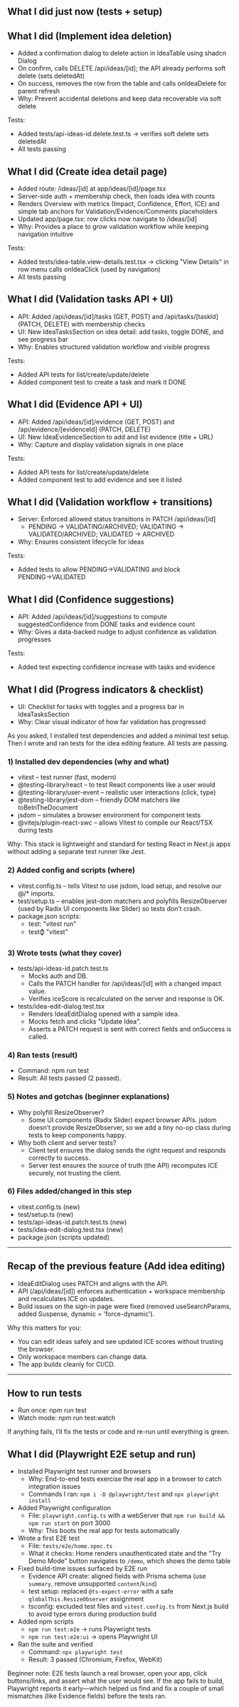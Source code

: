 ## What I did just now (tests + setup)
## What I did (Implement idea deletion)

- Added a confirmation dialog to delete action in IdeaTable using shadcn Dialog
- On confirm, calls DELETE /api/ideas/[id]; the API already performs soft delete (sets deletedAt)
- On success, removes the row from the table and calls onIdeaDelete for parent refresh
- Why: Prevent accidental deletions and keep data recoverable via soft delete

Tests:
- Added tests/api-ideas-id.delete.test.ts → verifies soft delete sets deletedAt
- All tests passing

## What I did (Create idea detail page)

- Added route: /ideas/[id] at app/ideas/[id]/page.tsx
- Server-side auth + membership check, then loads idea with counts
- Renders Overview with metrics (Impact, Confidence, Effort, ICE) and simple tab anchors for Validation/Evidence/Comments placeholders
- Updated app/page.tsx: row clicks now navigate to /ideas/[id]
- Why: Provides a place to grow validation workflow while keeping navigation intuitive

Tests:
- Added tests/idea-table.view-details.test.tsx → clicking "View Details" in row menu calls onIdeaClick (used by navigation)
- All tests passing
## What I did (Validation tasks API + UI)

- API: Added /api/ideas/[id]/tasks (GET, POST) and /api/tasks/[taskId] (PATCH, DELETE) with membership checks
- UI: New IdeaTasksSection on idea detail: add tasks, toggle DONE, and see progress bar
- Why: Enables structured validation workflow and visible progress

Tests:
- Added API tests for list/create/update/delete
- Added component test to create a task and mark it DONE

## What I did (Evidence API + UI)

- API: Added /api/ideas/[id]/evidence (GET, POST) and /api/evidence/[evidenceId] (PATCH, DELETE)
- UI: New IdeaEvidenceSection to add and list evidence (title + URL)
- Why: Capture and display validation signals in one place

Tests:
- Added API tests for list/create/update/delete
- Added component test to add evidence and see it listed

## What I did (Validation workflow + transitions)

- Server: Enforced allowed status transitions in PATCH /api/ideas/[id]
  - PENDING → VALIDATING/ARCHIVED; VALIDATING → VALIDATED/ARCHIVED; VALIDATED → ARCHIVED
- Why: Ensures consistent lifecycle for ideas

Tests:
- Added tests to allow PENDING→VALIDATING and block PENDING→VALIDATED

## What I did (Confidence suggestions)

- API: Added /api/ideas/[id]/suggestions to compute suggestedConfidence from DONE tasks and evidence count
- Why: Gives a data-backed nudge to adjust confidence as validation progresses

Tests:
- Added test expecting confidence increase with tasks and evidence

## What I did (Progress indicators & checklist)

- UI: Checklist for tasks with toggles and a progress bar in IdeaTasksSection
- Why: Clear visual indicator of how far validation has progressed





As you asked, I installed test dependencies and added a minimal test setup. Then I wrote and ran tests for the idea editing feature. All tests are passing.

### 1) Installed dev dependencies (why and what)
- vitest – test runner (fast, modern)
- @testing-library/react – to test React components like a user would
- @testing-library/user-event – realistic user interactions (click, type)
- @testing-library/jest-dom – friendly DOM matchers like toBeInTheDocument
- jsdom – simulates a browser environment for component tests
- @vitejs/plugin-react-swc – allows Vitest to compile our React/TSX during tests

Why: This stack is lightweight and standard for testing React in Next.js apps without adding a separate test runner like Jest.

### 2) Added config and scripts (where)
- vitest.config.ts – tells Vitest to use jsdom, load setup, and resolve our @/* imports.
- test/setup.ts – enables jest-dom matchers and polyfills ResizeObserver (used by Radix UI components like Slider) so tests don’t crash.
- package.json scripts:
  - test: "vitest run"
  - test:watch: "vitest"

### 3) Wrote tests (what they cover)
- tests/api-ideas-id.patch.test.ts
  - Mocks auth and DB.
  - Calls the PATCH handler for /api/ideas/[id] with a changed impact value.
  - Verifies iceScore is recalculated on the server and response is OK.
- tests/idea-edit-dialog.test.tsx
  - Renders IdeaEditDialog opened with a sample idea.
  - Mocks fetch and clicks "Update Idea".
  - Asserts a PATCH request is sent with correct fields and onSuccess is called.

### 4) Ran tests (result)
- Command: npm run test
- Result: All tests passed (2 passed).

### 5) Notes and gotchas (beginner explanations)
- Why polyfill ResizeObserver?
  - Some UI components (Radix Slider) expect browser APIs. jsdom doesn’t provide ResizeObserver, so we add a tiny no-op class during tests to keep components happy.
- Why both client and server tests?
  - Client test ensures the dialog sends the right request and responds correctly to success.
  - Server test ensures the source of truth (the API) recomputes ICE securely, not trusting the client.

### 6) Files added/changed in this step
- vitest.config.ts (new)
- test/setup.ts (new)
- tests/api-ideas-id.patch.test.ts (new)
- tests/idea-edit-dialog.test.tsx (new)
- package.json (scripts updated)

---

## Recap of the previous feature (Add idea editing)

- IdeaEditDialog uses PATCH and aligns with the API.
- API (/api/ideas/[id]) enforces authentication + workspace membership and recalculates ICE on updates.
- Build issues on the sign-in page were fixed (removed useSearchParams, added Suspense, dynamic = 'force-dynamic').

Why this matters for you:
- You can edit ideas safely and see updated ICE scores without trusting the browser.
- Only workspace members can change data.
- The app builds cleanly for CI/CD.

---

## How to run tests
- Run once: npm run test
- Watch mode: npm run test:watch

If anything fails, I’ll fix the tests or code and re-run until everything is green.



## What I did (Playwright E2E setup and run)

- Installed Playwright test runner and browsers
  - Why: End-to-end tests exercise the real app in a browser to catch integration issues
  - Commands I ran: `npm i -D @playwright/test` and `npx playwright install`
- Added Playwright configuration
  - File: `playwright.config.ts` with a webServer that `npm run build && npm run start` on port 3000
  - Why: This boots the real app for tests automatically
- Wrote a first E2E test
  - File: `tests/e2e/home.spec.ts`
  - What it checks: Home renders unauthenticated state and the "Try Demo Mode" button navigates to `/demo`, which shows the demo table
- Fixed build-time issues surfaced by E2E run
  - Evidence API create: aligned fields with Prisma schema (use `summary`, remove unsupported `content`/`kind`)
  - test setup: replaced `@ts-expect-error` with a safe `globalThis.ResizeObserver` assignment
  - tsconfig: excluded test files and `vitest.config.ts` from Next.js build to avoid type errors during production build
- Added npm scripts
  - `npm run test:e2e` → runs Playwright tests
  - `npm run test:e2e:ui` → opens Playwright UI
- Ran the suite and verified
  - Command: `npx playwright test`
  - Result: 3 passed (Chromium, Firefox, WebKit)

Beginner note: E2E tests launch a real browser, open your app, click buttons/links, and assert what the user would see. If the app fails to build, Playwright reports it early—which helped us find and fix a couple of small mismatches (like Evidence fields) before the tests ran.
